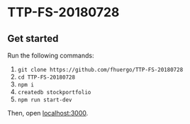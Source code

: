 # TTP-FS-20180728

## Get started
Run the following commands:
1. `git clone https://github.com/fhuergo/TTP-FS-20180728`
2. `cd TTP-FS-20180728`
3. `npm i`
4. `createdb stockportfolio`
5. `npm run start-dev`

Then, open [localhost:3000](localhost:3000).
